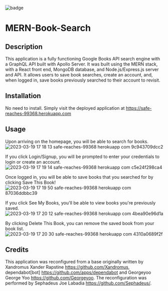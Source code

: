 ![badge](https://img.shields.io/badge/javascript-94.1%25-orange)

# MERN-Book-Search

## Description

This application is a fully functioning Google Books API search engine with a GraphQL API built with Apollo Server. It was built using the MERN stack, with a React front end, MongoDB database, and Node.js/Express.js server and API. It allows users to save book searches, create an account, and, when logged in, save books previously searched to their account to revisit.

## Installation

No need to install. Simply visit the deployed application at https://safe-reaches-99368.herokuapp.com

## Usage

Upon arriving on the homepage, you will be able to search for books. 
![2023-03-19 17 18 13 safe-reaches-99368 herokuapp com 9c943709dcc2](https://user-images.githubusercontent.com/90430093/226210529-8dd31c47-f700-4678-bfd5-a955a65775e1.jpg)


If you click Login/Signup, you will be prompted to enter your credentials to login or create an account. 
![2023-03-19 17 19 14 safe-reaches-99368 herokuapp com c5e24f298ca4](https://user-images.githubusercontent.com/90430093/226210510-25565713-0858-47f6-8aed-8f2c79607b3c.jpg)


Once logged in, you will be able to save books that you searched for by clicking Save This Book! 
![2023-03-19 17 19 50 safe-reaches-99368 herokuapp com 87036ddbbc39](https://user-images.githubusercontent.com/90430093/226210481-30f3b736-7228-4095-bdd3-79c37efe44e3.jpg)


If you click See My Books, you'll be able to view books you're previously saved.
![2023-03-19 17 20 12 safe-reaches-99368 herokuapp com 4bea90e96d1a](https://user-images.githubusercontent.com/90430093/226210468-eb3d9c68-63e3-447f-8fc0-6d6709443139.jpg)


By clicking Delete This Book, you can remove the saved book from your book list.
![2023-03-19 17 20 30 safe-reaches-99368 herokuapp com 4310a0689f2f](https://user-images.githubusercontent.com/90430093/226210433-6e1f9287-39eb-4860-bf01-a94d6f17844a.jpg)

## Credits
This application was reconfigured from a base originally written by Xandromus Xander Rapstine https://github.com/Xandromus, dependabot[bot] https://github.com/apps/dependabot and Georgeyoo George Yoo https://github.com/Georgeyoo. The reconfiguration was performed by Sephadeus Joe Labadia https://github.com/Sephadeus/.
